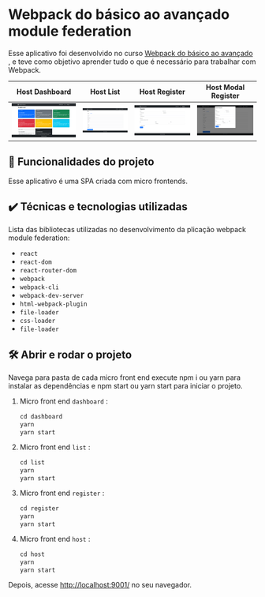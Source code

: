 # Webpack do básico ao avançado module federation

Esse aplicativo foi desenvolvido no curso <a href="https://www.udemy.com/course/webpack-do-basico-ao-avancado-com-projeto/" target="_blank">Webpack do básico ao avançado</a> , e teve como objetivo aprender tudo o que é necessário para trabalhar com Webpack.

|Host Dashboard|Host List|Host Register|Host Modal Register|
|------|------|------|------|
|<img src="host-dashboard.png" alt="Dashboard" >|<img src="host-list.png" alt="List" >|<img src="host-register.png" alt="Register" >|<img src="host-modal-register.png" alt="Modal Register" >|

## 🔨 Funcionalidades do projeto

Esse aplicativo é uma SPA criada com micro frontends.

## ✔️ Técnicas e tecnologias utilizadas

Lista das bibliotecas utilizadas no desenvolvimento da plicação webpack module federation:

- `react`
- `react-dom`
- `react-router-dom`
- `webpack`
- `webpack-cli`
- `webpack-dev-server`
- `html-webpack-plugin`
- `file-loader`
- `css-loader`
- `file-loader`

## 🛠️ Abrir e rodar o projeto

Navega para pasta de cada micro front end execute npm i ou yarn para instalar as dependências e npm start ou yarn start para iniciar o projeto.

1. Micro front end `dashboard` :
   ```shell
   cd dashboard  
   yarn
   yarn start
   ```
2. Micro front end `list` :
   ```shell
   cd list  
   yarn
   yarn start
   ```
3. Micro front end `register` :
   ```shell
   cd register  
   yarn
   yarn start
   ```
4. Micro front end `host` :
   ```shell
   cd host  
   yarn
   yarn start
   ```
Depois, acesse <a href="http://localhost:9001/" target="_blank">http://localhost:9001/</a> no seu navegador. 

